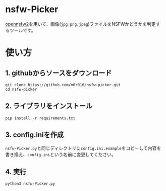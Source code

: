 # nsfw-Picker
[opennsfw2](https://github.com/bhky/opennsfw2)を用いて、画像(`jpg,png,jpeg`)ファイルをNSFWかどうかを判定するツールです。

# 使い方
## 1. githubからソースをダウンロード
```
git clone https://github.com/m0r016/nsfw-picker.git
cd nsfw-picker
```

## 2. ライブラリをインストール
```
pip install -r requirements.txt
```

## 3. config.iniを作成
`nsfw-Picker.py`と同じディレクトリに`config.ini.example`をコピーして内容を書き換え、`config.ini`という名前に変更してください。

## 4. 実行
```
python3 nsfw-Picker.py
```

